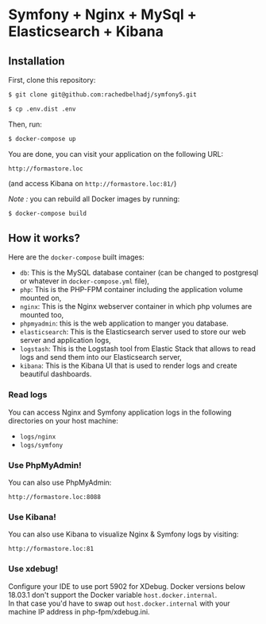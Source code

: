Symfony + Nginx + MySql + Elasticsearch + Kibana 
==============


## Installation

First, clone this repository:

```bash
$ git clone git@github.com:rachedbelhadj/symfony5.git
```

```bash
$ cp .env.dist .env
```

Then, run:

```bash
$ docker-compose up
```

You are done, you can visit your application on the following URL: 

`http://formastore.loc` 

(and access Kibana on `http://formastore.loc:81/`)

_Note :_ you can rebuild all Docker images by running:

```bash
$ docker-compose build
```

## How it works?

Here are the `docker-compose` built images:

* `db`: This is the MySQL database container (can be changed to postgresql or whatever in `docker-compose.yml` file),
* `php`: This is the PHP-FPM container including the application volume mounted on,
* `nginx`: This is the Nginx webserver container in which php volumes are mounted too,
* `phpmyadmin`: this is the web application to manger you database. 
* `elasticsearch`: This is the Elasticsearch server used to store our web server and application logs,
* `logstash`: This is the Logstash tool from Elastic Stack that allows to read logs and send them into our Elasticsearch server,
* `kibana`: This is the Kibana UI that is used to render logs and create beautiful dashboards. 


### Read logs

You can access Nginx and Symfony application logs in the following directories on your host machine:

* `logs/nginx`
* `logs/symfony`

### Use PhpMyAdmin!

You can also use PhpMyAdmin:

`http://formastore.loc:8088`

### Use Kibana!

You can also use Kibana to visualize Nginx & Symfony logs by visiting:

`http://formastore.loc:81`

### Use xdebug!

Configure your IDE to use port 5902 for XDebug.
Docker versions below 18.03.1 don't support the Docker variable `host.docker.internal`.  
In that case you'd have to swap out `host.docker.internal` with your machine IP address in php-fpm/xdebug.ini.